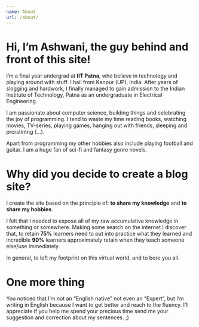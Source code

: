 ```yaml
---
name: About
url: /about/
---
```




# Hi, I’m Ashwani, the guy behind and front of this site!

I’m a final year undergrad at **IIT Patna**, who believe in technology and playing around with stuff. I hail from Kanpur (UP), India. After years of slogging and hardwork, I finally managed to gain admission to the Indian Institute of Technology, Patna as an undergraduate in Electrical Engineering.

I am passionate about computer science, building things and celebrating the joy of programming. I tend to waste my time reading books, watching movies, TV-series, playing games, hanging out with friends, sleeping and prcrstintng (…).

Apart from programming my other hobbies also include playing football and guitar. I am a huge fan of sci-fi and fantasy genre novels.

# Why did you decide to create a blog site?
I create the site based on the principle of: **to share my knowledge** and **to share my hobbies**.

I felt that I needed to expose all of my raw accumulative knowledge in something or somewhere. Making some search on the internet I discover that, to retain **75%** learners need to put into practice what they learned and incredible **90%** learners approximately retain when they teach someone else/use immediately.

In general, to left my footprint on this virtual world, and to bore you all.

# One more thing
You noticed that I’m not an “English native” not even an “Expert”, but I’m writing in English because I want to get better and reach to the fluency. I’ll appreciate if you help me spend your precious time send me your suggestion and correction about my sentences. ;)